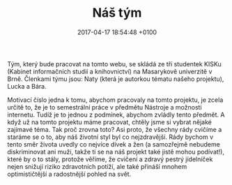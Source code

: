﻿---
layout: page
title:  Náš tým 
date:   2017-04-17 18:54:48 +0100

---

Tým, který bude pracovat na tomto webu, se skládá ze tří studentek KISKu (Kabinet informačních studií a knihovnictví) na Masarykově univerzitě v Brně. Členkami týmu jsou: Naty (která je autorkou tématu našeho projektu), Lucka a Bára.

Motivací číslo jedna k tomu, abychom pracovaly na tomto projektu, je zcela určitě to, že je to semestrální práce v předmětu Nástroje a možnosti internetu. Tudíž je to jednou z podmínek, abychom zvládly tento předmět. A když už na tomto projektu máme pracovat, chtěly jsme si vybrat nějaké zajímavé téma. Tak proč zrovna toto? Asi proto, že všechny rády cvičíme a staráme se o to, aby náš životní styl byl co nejzdravější. Rády bychom v tento směr života uvedly co nejvíce dívek a žen (a samozřejmě nebudeme diskriminovat ani muži, takže ti se na náš projekt také jistě mohou podívat!), které by o to stály, protože věříme, že cvičení a zdravý pestrý jídelníček nejen snižují riziko zdravotních potíží, ale také přináší mnohem optimističtější a radostnější pohled na svět.